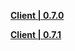 **[Client | 0.7.0](https://d3ln624mszu7ty.cloudfront.net/client_app/pc_plus19/Genshin_0.7.0.zip)**

**[Client | 0.7.1](https://d3ln624mszu7ty.cloudfront.net/client_app/pc_plus19/Genshin_0.7.1.zip)**
